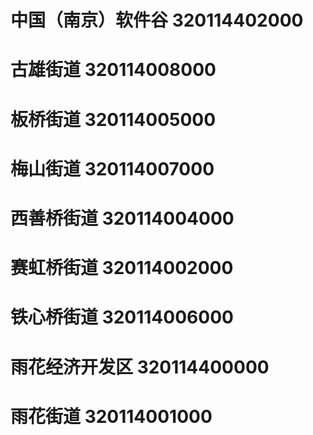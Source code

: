 # 中国（南京）软件谷 320114402000
# 古雄街道 320114008000
# 板桥街道 320114005000
# 梅山街道 320114007000
# 西善桥街道 320114004000
# 赛虹桥街道 320114002000
# 铁心桥街道 320114006000
# 雨花经济开发区 320114400000
# 雨花街道 320114001000
